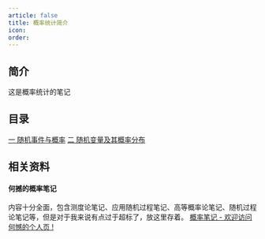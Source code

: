 ```yaml
---
article: false
title: 概率统计简介
icon: 
order:
---
```

## 简介
这是概率统计的笔记
## 目录
[一 随机事件与概率](./statistics-1.md)
[二 随机变量及其概率分布](./statistics-2.md)

## 相关资料
#### 何撼的概率笔记
内容十分全面，包含测度论笔记、应用随机过程笔记、高等概率论笔记、随机过程论笔记等，但是对于我来说有点过于超标了，放这里存着。
[概率笔记 - 欢迎访问何憾的个人页 !](https://hehancn.github.io/notes/)